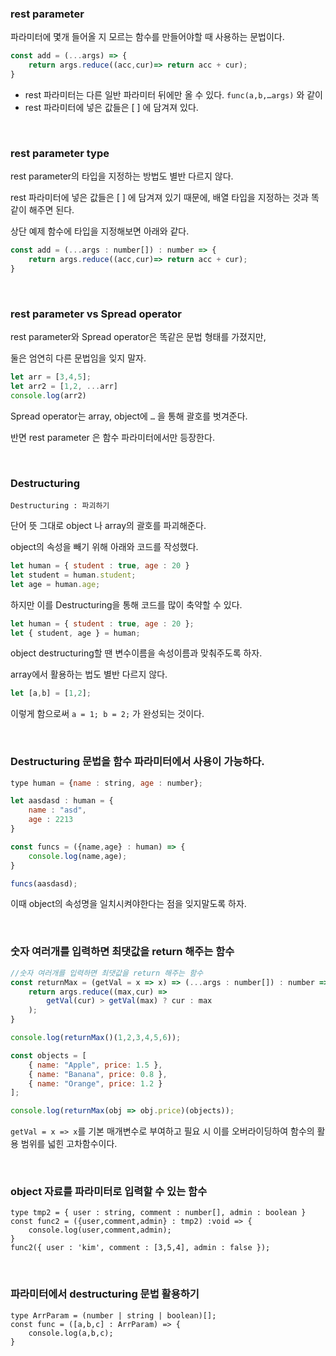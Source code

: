 ### **rest parameter**

파라미터에 몇개 들어올 지 모르는 함수를 만들어야할 때 사용하는 문법이다.

```jsx
const add = (...args) => {
	return args.reduce((acc,cur)=> return acc + cur);
}
```

- rest 파라미터는 다른 일반 파라미터 뒤에만 올 수 있다. `func(a,b,…args)` 와 같이
- rest 파라미터에 넣은 값들은 [ ] 에 담겨져 있다.

<br/>

### **rest parameter type**

rest parameter의 타입을 지정하는 방법도 별반 다르지 않다.

rest 파라미터에 넣은 값들은 [ ] 에 담겨져 있기 때문에, 배열 타입을 지정하는 것과 똑같이 해주면 된다.

상단 예제 함수에 타입을 지정해보면 아래와 같다.

```jsx
const add = (...args : number[]) : number => {
	return args.reduce((acc,cur)=> return acc + cur);
}
```

<br/>

### **rest parameter  vs Spread operator**

rest parameter와 Spread operator은 똑같은 문법 형태를 가졌지만,

둘은 엄연히 다른 문법임을 잊지 말자.

```jsx
let arr = [3,4,5];
let arr2 = [1,2, ...arr]
console.log(arr2)
```

Spread operator는 array, object에 `…` 을 통해 괄호를 벗겨준다.

반면 rest parameter 은 함수 파라미터에서만 등장한다.

<br/>

### **Destructuring**

`Destructuring : 파괴하기`

단어 뜻 그대로 object 나 array의 괄호를 파괴해준다.

object의 속성을 빼기 위해 아래와 코드를 작성했다.

```jsx
let human = { student : true, age : 20 }
let student = human.student;
let age = human.age;
```

하지만 이를 Destructuring을 통해 코드를 많이 축약할 수 있다.

```jsx
let human = { student : true, age : 20 };
let { student, age } = human;
```

object destructuring할 땐 변수이름을 속성이름과 맞춰주도록 하자.

array에서 활용하는 법도 별반 다르지 않다.

```jsx
let [a,b] = [1,2];
```

이렇게 함으로써 `a = 1; b = 2;` 가 완성되는 것이다.

<br/>

### **Destructuring 문법을 함수 파라미터에서 사용이 가능하다.**

```jsx
type human = {name : string, age : number};

let aasdasd : human = {
    name : "asd",
    age : 2213
}

const funcs = ({name,age} : human) => {
    console.log(name,age);
}

funcs(aasdasd);
```

이때  object의 속성명을 일치시켜야한다는 점을 잊지말도록 하자.

<br/>

### **숫자 여러개를 입력하면 최댓값을 return 해주는 함수**

```jsx
//숫자 여러개를 입력하면 최댓값을 return 해주는 함수
const returnMax = (getVal = x => x) => (...args : number[]) : number => {
    return args.reduce((max,cur) =>
        getVal(cur) > getVal(max) ? cur : max
    );
}

console.log(returnMax()(1,2,3,4,5,6));

const objects = [
    { name: "Apple", price: 1.5 },
    { name: "Banana", price: 0.8 },
    { name: "Orange", price: 1.2 }
];

console.log(returnMax(obj => obj.price)(objects));
```

`getVal = x => x`를 기본 매개변수로 부여하고 필요 시 이를 오버라이딩하여 함수의 활용 범위를 넓힌 고차함수이다.

<br/>

### object 자료를 파라미터로 입력할 수 있는 함수

```tsx
type tmp2 = { user : string, comment : number[], admin : boolean }
const func2 = ({user,comment,admin} : tmp2) :void => {
    console.log(user,comment,admin);
}
func2({ user : 'kim', comment : [3,5,4], admin : false });
```

<br/>

### 파라미터에서 destructuring 문법 활용하기

```tsx
type ArrParam = (number | string | boolean)[];
const func = ([a,b,c] : ArrParam) => {
	console.log(a,b,c);
}
```